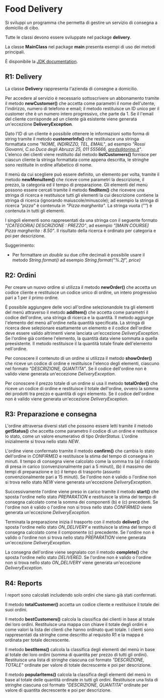# Food Delivery

Si sviluppi un programma che permetta di gestire un servizio di consegna a domicilio di cibo.

Tutte le classi devono essere sviluppate nel package <b>delivery</b>.

<p >La classe <b>MainClass</b> nel package <b>main</b> presenta esempi di uso dei metodi principali.


&Egrave; disponibile la <a href="http://softeng.polito.it/courses/docs/api/index.html" target="api" target="_blank">JDK documentation</a>.



## R1: Delivery

La classe <b>Delivery</b> rappresenta l'azienda di consegne a domicilio.

Per accedere al servizio &egrave; necessario sottoscrivere un abbonamento 
tramite il metodo <b>newCustomer()</b> che accetta come parametri il nome dell'utente, l'indirizzo, numero di telefono e
email; il metodo restituisce un ID unico per il customer che &egrave; un numero intero progressivo, che parte da 1.
Se il l'email del cliente corrisponde ad un cliente gi&agrave; esistente viene generata un'eccezione <b>DeliveryException</b>.


Dato l'ID di un cliente &egrave; possibile ottenere le informazioni sotto forma di string tramite
il metodo <b>customerInfo()</b> che restituisce una stringa formattata come <i>"NOME, INDIRIZZO, TEL, EMAIL"</i>, 
ad esempio <i>"Rossi Giovanni, C.so Duca degli Abruzzi 25, 011 555666, greds@torino.it"</i>.
L'elenco dei clienti viene restituito dal metodo <b>listCustomers()</b> fornisce per ciascun cliente la stringa 
formattata come appena descritta, le stringhe sono restituite in ordine alfabetico di nome.



Il men&ugrave; da cui scegliere pu&ograve; essere definito, un elemento per volta, tramite il metodo
<b>newMenuItem()</b> che riceve come parametri la descrizione, il prezzo, la categoria ed il tempo di preparazione.
Gli elementi del men&ugrave; possono essere cercati tramite il metodo <b>findItem()</b>
che ricevere una stringa di ricerca e restituisce tutti gli elementi la cui descrizione 
contiene la stringa di ricerca (ignorando maiuscole/minuscole); 
ad esempio la stringa di ricerca <i>"pizza"</i> &egrave; contenuta in <i>"Pizza margherita"</i>.
La stringa vuota (<i>""</i>) è contenuta in tutti gli elementi.

I singoli elementi sono rappresentati da una stringa con il seguente formato <i>"[CATEGORIA] DESCRIZIONE : PREZZO"</i>,
ad esempio <i>"[MAIN COURSE] Pizza margherita : 8.50"</i>.
Il risultato della ricerca è ordinato per categoria e poi per descrizione. 

Suggerimento:
<ul class="hint">
<li>Per formattare un <i>double</i> su due cifre decimali
è possibile usare il metodo <i>String.format()</i> ad esempio <i>String.format("%.2f", price)</i>
</ul>

## R2: Ordini

Per creare un nuovo ordine si utilizza il metodo <b>newOrder()</b> che accetta 
un codice cliente e restituisce un codice unico di ordine, un intero progressivo
pari a 1 per il primo ordine.

&Egrave; possibile aggiungere delle voci all'ordine selezionandole tra gli elementi del men&ugrave;
attraverso il metodo <b>addItem()</b> che accetta come parametri il codice dell'ordine, una
stringa di ricerca e la quantit&agrave;. Il metodo aggiunge l'elemento del men&ugrave; all'ordine nella
quantità specificata.
La stringa di ricerca deve selezionare esattamente un elemento e il codice dell'ordine deve
essere valido altrimenti viene lanciata un'eccezione <i>DeliveryException</i>.
Se l'ordine gi&agrave; contiene l'elemento, la quantit&agrave; data viene sommata a
quella preesistente. Il metodo restituisce il la quantità totale finale dell'elemento
nell'ordine.


Per conoscere il contenuto di un ordine si utilizza il metodo <b>showOrder()</b> che
riceve un codice di ordine e restituisce l'elenco degli elementi, ciascuno nel formato <i>"DESCRIZIONE, QUANTITA"</i>.
Se il codice dell'ordine non &egrave; valido viene generata un'eccezione <i>DeliveryException</i>.


Per conoscere il prezzo totale di un ordine si usa il metodo <b>totalOrder()</b> che riceve un codice di ordine
e restituisce il totale dell'ordine, ovvero la somma dei prodotti tra prezzo e quantità di ogni elemento.
Se il codice dell'ordine non &egrave; valido viene generata un'eccezione <i>DeliveryException</i>.


## R3: Preparazione e consegna


L'ordine attraversa diversi stati che possono essere letti tramite il metodo
<b>getStatus()</b> che accetta come parametro il codice di un ordine e restituisce
lo stato, come un valore enumerativo di tipo <i>OrderStatus</i>.
L'ordine inizialmente si trova nello stato <i>NEW</i>.



L'ordine viene confermato tramite il metodo <b>confirm()</b> che 
cambia lo stato dell'ordine in <i>CONFIRMED</i> e restituisce la stima del tempo di consegna in minuti.
Il tempo di consegna viene calcolato come la somma tra (a) il ridardo di presa in carico (convenzionalmente pari a 5 minuti),
(b) il massimo dei tempi di preparazione e (c) il tempo di trasporto (assunto convenzionalmente pari a 15 minuti).
Se l'ordine non &egrave; valido o l'ordine non si trova nello stato <i>NEW</i> viene generata un'eccezione <i>DeliveryException</i>.


Successivamente l'ordine viene preso in carico tramite il metodo <b>start()</b> che sposta 
l'ordine nello stato <i>PREPARATION</i> e restituisce la stima del tempo di consegna calcolato
come la somma dei componenti (b) e (c) precedenti.
Se l'ordine non &egrave; valido o l'ordine non si trova nello stato <i>CONFIRMED</i> viene generata un'eccezione <i>DeliveryException</i>.


Terminata la preparazione inizia il trasporto con il metodo <b>deliver()</b> che sposta 
l'ordine nello stato <i>ON_DELIVERY</i> e restituisce la stima del tempo di consegna calcolato
come il componente (c) precedente.
Se l'ordine non &egrave; valido o l'ordine non si trova nello stato <i>PREPARATION</i> viene generata un'eccezione <i>DeliveryException</i>.


La consegna dell'ordine viene segnalato con il metodo <b>complete()</b> che sposta 
l'ordine nello stato <i>DELIVERED</i>.
Se l'ordine non &egrave; valido o l'ordine non si trova nello stato <i>ON_DELIVERY</i> viene generata un'eccezione <i>DeliveryException</i>.



## R4: Reports

I report sono calcolati includendo solo ordini che siano gi&agrave; stati confermati.

Il metodo <b>totalCustomer()</b> accetta un codice cliente e restituisce il totale dei suoi ordini.


Il metodo <b>bestCustomers()</b> calcola la classifica dei clienti in base al totale dei loro ordini.
  Restituisce una mappa con chiave il totale degli ordini e come valori la lista dei clienti che hanno
  ordinato quel totale. I clienti sono rappresentati da stringhe come descritto al requisito R1 e la
  mappa è ordinata per totale decrescente.
  

Il metodo <b>bestItems()</b> calcola la classifica degli elementi del men&ugrave; in base al totale dei loro ordini (somma di quantita per prezzo di tutti gli ordini).
  Restituisce una lista di stringhe ciascuna col formato <i>"DESCRIZIONE, TOTALE"</i> ordinate per
  valore di totale decrescente e poi per descrizione.
  

Il metodo <b>popularItems()</b> calcola la classifica degli elementi del men&ugrave; in base al totale delle quantità ordinate in tutti gli ordini.
  Restituisce una lista di stringhe ciascuna col formato <i>"DESCRIZIONE, QUANTITA"</i> ordinate per
  valore di quantita decrescente e poi per descrizione.
  